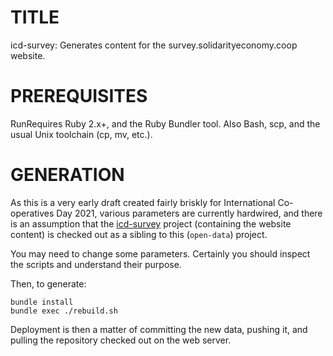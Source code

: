 # TITLE

icd-survey: Generates content for the survey.solidarityeconomy.coop website.

# PREREQUISITES

RunRequires Ruby 2.x+, and the Ruby Bundler tool. Also Bash, scp, and
the usual Unix toolchain (cp, mv, etc.).

# GENERATION

As this is a very early draft created fairly briskly for International
Co-operatives Day 2021, various parameters are currently hardwired,
and there is an assumption that the [icd-survey][] project (containing the
website content) is checked out as a sibling to this (`open-data`) project.

You may need to change some parameters.  Certainly you should inspect
the scripts and understand their purpose.

Then, to generate:

    bundle install
	bundle exec ./rebuild.sh


Deployment is then a matter of committing the new data, pushing it,
and pulling the repository checked out on the web server.

[icd-survey]: https://github.com/SolidarityEconomyAssociation/icd-survey
